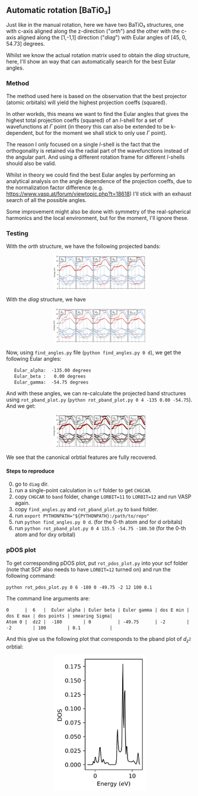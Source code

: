 ## Automatic rotation [BaTiO₃]

Just like in the manual rotation, here we have two BaTiO₃ structures, one with 
c-axis aligned along the z-direction ("_orth_") and the other with the c-axis 
aligned along the [1,-1,1] direction ("_diag_") with Eular angles of 
[45, 0, 54.73] degrees.

Whilst we know the actual rotation matrix used to obtain the _diag_ structure,
here, I'll show an way that can automatically search for the best Eular angles.

### Method

The method used here is based on the observation that the best projector 
(atomic orbitals) will yield the highest projection coeffs (squared).

In other workds, this means we want to find the Eular angles that gives the
highest total projection coeffs (squared) of an $l$-shell for a set of
wavefunctions at $\Gamma$ point (in theory this can also be extended to be
k-dependent, but for the moment we shall stick to only use $\Gamma$ point).

The reason I only focused on a single $l$-shell is the fact that the
orthogonality is retained via the radial part of the wavefunctions instead of
the angular part. And using a different rotation frame for different $l$-shells
should also be valid.

Whilst in theory we could find the best Eular angles by performing an 
analytical analysis on the angle dependence of the projection coeffs, due to 
the normalization factor difference (e.g. https://www.vasp.at/forum/viewtopic.php?t=18618)
I'll stick with an exhaust search of all the possible angles.

Some improvement might also be done with symmetry of the real-spherical
harmonics and the local environment, but for the moment, I'll ignore these.

### Testing 

With the _orth_ structure, we have the following projected bands:

<p align="center">
<img src="https://github.com/Chengcheng-Xiao/RotSph/blob/master/example/automatic_rotation/images/band_orth.png?raw=true" width="50%" height="50%">
</p>

With the _diag_ structure, we have

<p align="center">
<img src="https://github.com/Chengcheng-Xiao/RotSph/blob/master/example/automatic_rotation/images/band_diag.png?raw=true" width="50%" height="50%">
</p>

Now, using `find_angles.py` file (`python find_angles.py 0 d`), we get the following Eular angles:
```
   Eular_alpha:  -135.00 degrees
   Eular_beta :   0.00 degrees
   Eular_gamma:  -54.75 degrees
```

And with these angles, we can re-calculate the projected band structures using
`rot_pband_plot.py` (`python rot_pband_plot.py 0 4 -135 0.00 -54.75`). And we get:

<p align="center">
<img src="https://github.com/Chengcheng-Xiao/RotSph/blob/master/example/automatic_rotation/images/band_rotsph.png?raw=true" width="50%" height="50%">
</p>

We see that the canonical orbtial features are fully recovered.
<!-- Comparing our rotated projected band structrue to the one we got for the _orth_ -->
<!-- structure, we realize that $d_{xz}$ and $d_{yz}$ swapped places. But this is fine as -->
<!-- they are symmetry-related. -->

#### Steps to reproduce
0. go to `diag` dir.
1. run a single-point calculation in `scf` folder to get `CHGCAR`.
2. copy `CHGCAR` to `band` folder, change `LORBIT=11` to `LORBIT=12` and run VASP again.
4. copy `find_angles.py` and `rot_pband_plot.py` to `band` folder.
5. run `export PYTHONPATH="${PYTHONPATH}:/path/to/repo"`
6. run `python find_angles.py 0 d`. (for the 0-th atom and for d orbitals)
7. run `python rot_pband_plot.py 0 4 135.5 -54.75 -180.50` (for the 0-th atom and for dxy orbital)

### pDOS plot

To get corresponding pDOS plot, put `rot_pdos_plot.py` into your scf folder 
(note that SCF also needs to have `LORBIT=12` turned on) and run the following 
command:

```
python rot_pdos_plot.py 0 6 -180 0 -49.75 -2 12 100 0.1
```

The command line arguments are:
```
0      |  6   |  Euler alpha | Euler beta | Euler gamma | dos E min | dos E max | dos points | smearing Sigma|
Atom 0 |  dz2 |  -180        | 0          | -49.75      | -2        | -2        | 100        | 0.1           |
```

And this give us the following plot that corresponds to the pband plot of
$d_{z^2}$ orbtial:

<p align="center">
<img src="https://github.com/Chengcheng-Xiao/RotSph/blob/master/example/automatic_rotation/images/pdos_dz2.png?raw=true" width="50%" height="50%">
</p>

